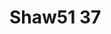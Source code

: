 <a name="material" />

# Shaw51 37
<script type="application/ld+json">
  {
    "@context": "https://schema.org/",
    "@type": "ChemicalSubstance",
    "http://purl.org/dc/terms/conformsTo":
      {
        "@type": "CreativeWork",
        "@id": "https://bioschemas.org/profiles/ChemicalSubstance/0.4-RELEASE/"
      },
    "@id": "https://egonw.github.io/nanowiki/nanowiki67.html#material",
    "name": "Shaw51 37",
    "sameAs": "http://127.0.0.1/mediawiki/index.php/Special:URIResolver/Shaw51_37"
  }
</script>

